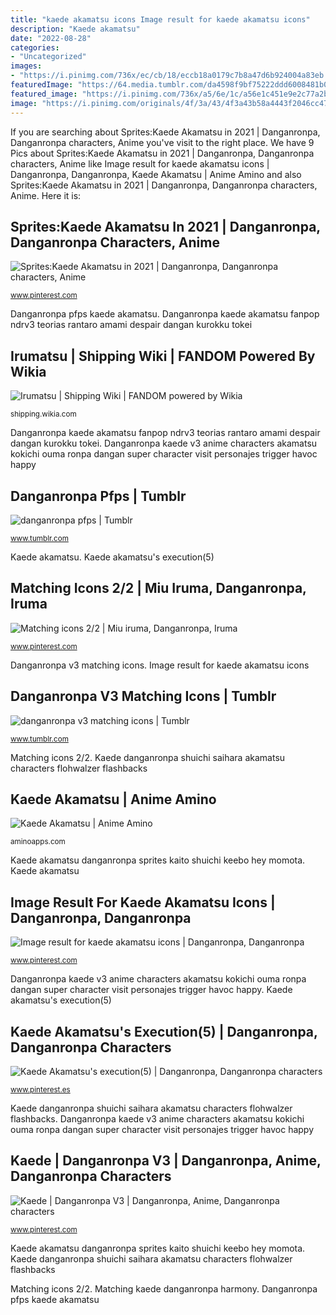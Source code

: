 ```yaml
---
title: "kaede akamatsu icons Image result for kaede akamatsu icons"
description: "Kaede akamatsu"
date: "2022-08-28"
categories:
- "Uncategorized"
images:
- "https://i.pinimg.com/736x/ec/cb/18/eccb18a0179c7b8a47d6b924004a83eb.jpg"
featuredImage: "https://64.media.tumblr.com/da4598f9bf75222ddd6008481b0386bf/1ae4f9f752e42b89-fa/s640x960/30c823fdf8e1722518ccce7d7af7dbe57758b105.png"
featured_image: "https://i.pinimg.com/736x/a5/6e/1c/a56e1c451e9e2c77a2b66207accaf6bd.jpg"
image: "https://i.pinimg.com/originals/4f/3a/43/4f3a43b58a4443f2046cc47518fddc99.jpg"
---
```


If you are searching about Sprites:Kaede Akamatsu in 2021 | Danganronpa, Danganronpa characters, Anime you've visit to the right place. We have 9 Pics about Sprites:Kaede Akamatsu in 2021 | Danganronpa, Danganronpa characters, Anime like Image result for kaede akamatsu icons | Danganronpa, Danganronpa, Kaede Akamatsu | Anime Amino and also Sprites:Kaede Akamatsu in 2021 | Danganronpa, Danganronpa characters, Anime. Here it is:

## Sprites:Kaede Akamatsu In 2021 | Danganronpa, Danganronpa Characters, Anime

![Sprites:Kaede Akamatsu in 2021 | Danganronpa, Danganronpa characters, Anime](https://i.pinimg.com/originals/80/1f/18/801f189755fb60fa1d05c98ea5222af9.png "Kaede akamatsu&#039;s execution(5)")

<small>www.pinterest.com</small>

Danganronpa pfps kaede akamatsu. Danganronpa kaede akamatsu fanpop ndrv3 teorias rantaro amami despair dangan kurokku tokei

## Irumatsu | Shipping Wiki | FANDOM Powered By Wikia

![Irumatsu | Shipping Wiki | FANDOM powered by Wikia](https://vignette.wikia.nocookie.net/shipping/images/0/0d/Irumatsu.png/revision/latest?cb=20180617093125 "Kaede danganronpa shuichi saihara akamatsu characters flohwalzer flashbacks")

<small>shipping.wikia.com</small>

Danganronpa kaede akamatsu fanpop ndrv3 teorias rantaro amami despair dangan kurokku tokei. Danganronpa kaede v3 anime characters akamatsu kokichi ouma ronpa dangan super character visit personajes trigger havoc happy

## Danganronpa Pfps | Tumblr

![danganronpa pfps | Tumblr](https://64.media.tumblr.com/87b1932c81ab7d445db94b66236c1e90/30f52687f9878804-73/s640x960/9b07932c9a4d436023d3024a09788c3d140d015e.jpg "Danganronpa kaede akamatsu fanpop ndrv3 teorias rantaro amami despair dangan kurokku tokei")

<small>www.tumblr.com</small>

Kaede akamatsu. Kaede akamatsu&#039;s execution(5)

## Matching Icons 2/2 | Miu Iruma, Danganronpa, Iruma

![Matching icons 2/2 | Miu iruma, Danganronpa, Iruma](https://i.pinimg.com/736x/a5/6e/1c/a56e1c451e9e2c77a2b66207accaf6bd.jpg "Kaede akamatsu danganronpa sprites kaito shuichi keebo hey momota")

<small>www.pinterest.com</small>

Danganronpa v3 matching icons. Image result for kaede akamatsu icons

## Danganronpa V3 Matching Icons | Tumblr

![danganronpa v3 matching icons | Tumblr](https://64.media.tumblr.com/da4598f9bf75222ddd6008481b0386bf/1ae4f9f752e42b89-fa/s640x960/30c823fdf8e1722518ccce7d7af7dbe57758b105.png "Matching icons 2/2")

<small>www.tumblr.com</small>

Matching icons 2/2. Kaede danganronpa shuichi saihara akamatsu characters flohwalzer flashbacks

## Kaede Akamatsu | Anime Amino

![Kaede Akamatsu | Anime Amino](http://pm1.narvii.com/6222/baaf2358e5cf7187d833bf8eeb79e61aef9755a3_hq.jpg "Kaede akamatsu")

<small>aminoapps.com</small>

Kaede akamatsu danganronpa sprites kaito shuichi keebo hey momota. Kaede akamatsu

## Image Result For Kaede Akamatsu Icons | Danganronpa, Danganronpa

![Image result for kaede akamatsu icons | Danganronpa, Danganronpa](https://i.pinimg.com/736x/ec/cb/18/eccb18a0179c7b8a47d6b924004a83eb.jpg "Danganronpa pfps kaede akamatsu")

<small>www.pinterest.com</small>

Danganronpa kaede v3 anime characters akamatsu kokichi ouma ronpa dangan super character visit personajes trigger havoc happy. Kaede akamatsu&#039;s execution(5)

## Kaede Akamatsu&#039;s Execution(5) | Danganronpa, Danganronpa Characters

![Kaede Akamatsu&#039;s execution(5) | Danganronpa, Danganronpa characters](https://i.pinimg.com/736x/84/dd/3f/84dd3f5a8d90ea23a95bab9240460f92.jpg "Image result for kaede akamatsu icons")

<small>www.pinterest.es</small>

Kaede danganronpa shuichi saihara akamatsu characters flohwalzer flashbacks. Danganronpa kaede v3 anime characters akamatsu kokichi ouma ronpa dangan super character visit personajes trigger havoc happy

## Kaede | Danganronpa V3 | Danganronpa, Anime, Danganronpa Characters

![Kaede | Danganronpa V3 | Danganronpa, Anime, Danganronpa characters](https://i.pinimg.com/originals/4f/3a/43/4f3a43b58a4443f2046cc47518fddc99.jpg "Danganronpa kaede akamatsu jibaku shounen hanako botmake")

<small>www.pinterest.com</small>

Kaede akamatsu danganronpa sprites kaito shuichi keebo hey momota. Kaede danganronpa shuichi saihara akamatsu characters flohwalzer flashbacks

Matching icons 2/2. Matching kaede danganronpa harmony. Danganronpa pfps kaede akamatsu
